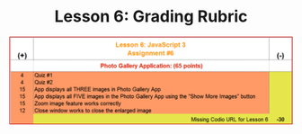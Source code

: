 <center>
<h1>Lesson 6:  Grading Rubric</h1>
<img src=".guides/img/Lesson6_Rubric.png" alt="Rubric" />
</center>